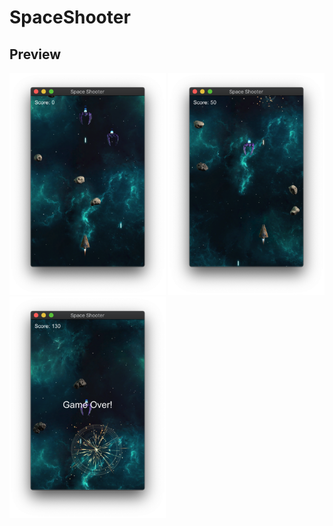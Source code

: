 # SpaceShooter

## Preview

<img src="Images/image1.png" width="250"/> <img src="Images/image2.png" width="250"/> <img src="Images/image3.png" width="250"/>
